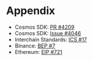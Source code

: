 # Appendix

* Cosmos SDK: [PR #4209](https://github.com/cosmos/cosmos-sdk/pull/4209)
* Cosmos SDK: [Issue #4046](https://github.com/cosmos/cosmos-sdk/issues/4046)
* Interchain Standards: [ICS #17](https://github.com/cosmos/ics/issues/30)
* Binance: [BEP #7](https://github.com/binance-chain/BEPs/pull/7)
* Ethereum: [EIP #721](https://github.com/ethereum/EIPs/blob/master/EIPS/eip-721.md)
